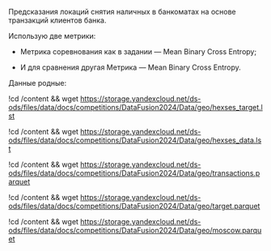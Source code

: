 Предсказания локаций снятия наличных в банкоматах на основе транзакций клиентов банка.

Использую две метрики:

- Метрика соревнования как в задании — Mean Binary Cross Entropy;

- И для сравнения другая Метрика  — Mean Binary Cross Entropy.

Данные родные:

!cd /content && wget https://storage.yandexcloud.net/ds-ods/files/data/docs/competitions/DataFusion2024/Data/geo/hexses_target.lst

!cd /content && wget https://storage.yandexcloud.net/ds-ods/files/data/docs/competitions/DataFusion2024/Data/geo/hexses_data.lst

!cd /content && wget https://storage.yandexcloud.net/ds-ods/files/data/docs/competitions/DataFusion2024/Data/geo/transactions.parquet

!cd /content && wget https://storage.yandexcloud.net/ds-ods/files/data/docs/competitions/DataFusion2024/Data/geo/target.parquet

!cd /content && wget https://storage.yandexcloud.net/ds-ods/files/data/docs/competitions/DataFusion2024/Data/geo/moscow.parquet
